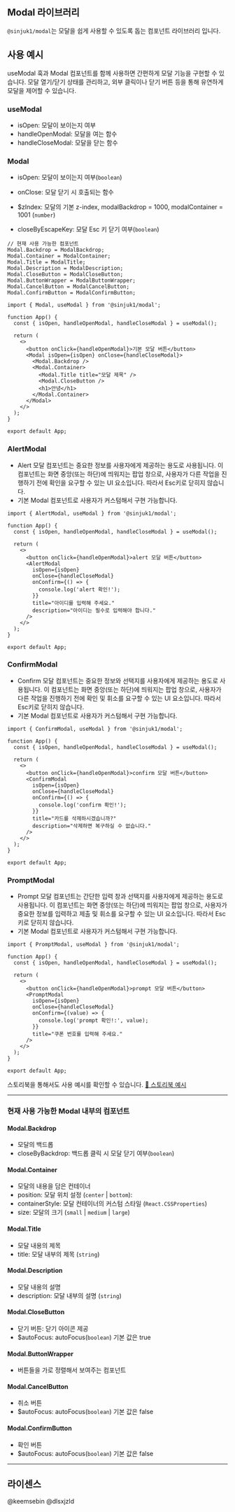 ## Modal 라이브러리

`@sinjuk1/modal`는 모달을 쉽게 사용할 수 있도록 돕는 컴포넌트 라이브러리 입니다.

## 사용 예시

useModal 훅과 Modal 컴포넌트를 함께 사용하면 간편하게 모달 기능을 구현할 수 있습니다.
모달 열기/닫기 상태를 관리하고, 외부 클릭이나 닫기 버튼 등을 통해 유연하게 모달을 제어할 수 있습니다.

### useModal

- isOpen: 모달이 보이는지 여부
- handleOpenModal: 모달을 여는 함수
- handleCloseModal: 모달을 닫는 함수

### Modal

- isOpen: 모달이 보이는지 여부(`boolean`)

- onClose: 모달 닫기 시 호출되는 함수
- $zIndex: 모달의 기본 z-index, modalBackdrop = 1000, modalContainer = 1001 (`number`)
- closeByEscapeKey: 모달 Esc 키 닫기 여부(`boolean`)

```tsx
// 현재 사용 가능한 컴포넌트
Modal.Backdrop = ModalBackdrop;
Modal.Container = ModalContainer;
Modal.Title = ModalTitle;
Modal.Description = ModalDescription;
Modal.CloseButton = ModalCloseButton;
Modal.ButtonWrapper = ModalButtonWrapper;
Modal.CancelButton = ModalCancelButton;
Modal.ConfirmButton = ModalConfirmButton;
```

```tsx
import { Modal, useModal } from '@sinjuk1/modal';

function App() {
  const { isOpen, handleOpenModal, handleCloseModal } = useModal();

  return (
    <>
      <button onClick={handleOpenModal}>기본 모달 버튼</button>
      <Modal isOpen={isOpen} onClose={handleCloseModal}>
        <Modal.Backdrop />
        <Modal.Container>
          <Modal.Title title="모달 제목" />
          <Modal.CloseButton />
          <h1>안녕</h1>
        </Modal.Container>
      </Modal>
    </>
  );
}

export default App;
```

### AlertModal

- Alert 모달 컴포넌트는 중요한 정보를 사용자에게 제공하는 용도로 사용됩니다. 이 컴포넌트는 화면 중앙(또는 하단)에 띄워지는 팝업 창으로, 사용자가 다른 작업을 진행하기 전에 확인을 요구할 수 있는 UI 요소입니다. 따라서 Esc키로 닫히지 않습니다.
- 기본 Modal 컴포넌트로 사용자가 커스텀해서 구현 가능합니다.

```tsx
import { AlertModal, useModal } from '@sinjuk1/modal';

function App() {
  const { isOpen, handleOpenModal, handleCloseModal } = useModal();

  return (
    <>
      <button onClick={handleOpenModal}>alert 모달 버튼</button>
      <AlertModal
        isOpen={isOpen}
        onClose={handleCloseModal}
        onConfirm={() => {
          console.log('alert 확인!');
        }}
        title="아이디를 입력해 주세요."
        description="아이디는 필수로 입력해야 합니다."
      />
    </>
  );
}

export default App;
```

### ConfirmModal

- Confirm 모달 컴포넌트는 중요한 정보와 선택지를 사용자에게 제공하는 용도로 사용됩니다. 이 컴포넌트는 화면 중앙(또는 하단)에 띄워지는 팝업 창으로, 사용자가 다른 작업을 진행하기 전에 확인 및 휘소를 요구할 수 있는 UI 요소입니다. 따라서 Esc키로 닫히지 않습니다.
- 기본 Modal 컴포넌트로 사용자가 커스텀해서 구현 가능합니다.

```tsx
import { ConfirmModal, useModal } from '@sinjuk1/modal';

function App() {
  const { isOpen, handleOpenModal, handleCloseModal } = useModal();

  return (
    <>
      <button onClick={handleOpenModal}>confirm 모달 버튼</button>
      <ConfirmModal
        isOpen={isOpen}
        onClose={handleCloseModal}
        onConfirm={() => {
          console.log('confirm 확인!');
        }}
        title="카드를 삭제하시겠습니까?"
        description="삭제하면 복구하실 수 없습니다."
      />
    </>
  );
}

export default App;
```

### PromptModal

- Prompt 모달 컴포넌트는 간단한 입력 창과 선택지를 사용자에게 제공하는 용도로 사용됩니다. 이 컴포넌트는 화면 중앙(또는 하단)에 띄워지는 팝업 창으로, 사용자가 중요한 정보를 입력하고 제출 및 휘소를 요구할 수 있는 UI 요소입니다. 따라서 Esc키로 닫히지 않습니다.
- 기본 Modal 컴포넌트로 사용자가 커스텀해서 구현 가능합니다.

```tsx
import { PromptModal, useModal } from '@sinjuk1/modal';

function App() {
  const { isOpen, handleOpenModal, handleCloseModal } = useModal();

  return (
    <>
      <button onClick={handleOpenModal}>prompt 모달 버튼</button>
      <PromptModal
        isOpen={isOpen}
        onClose={handleCloseModal}
        onConfirm={(value) => {
          console.log('prompt 확인!:', value);
        }}
        title="쿠폰 번호를 입력해 주세요."
      />
    </>
  );
}

export default App;
```

스토리북을 통해서도 사용 예시를 확인할 수 있습니다.
[🎨 스토리북 예시](https://6811a7be4413c4e808171622-mmqdrezsap.chromatic.com/)

---

### 현재 사용 가능한 Modal 내부의 컴포넌트

#### Modal.Backdrop

- 모달의 백드롭
- closeByBackdrop: 백드롭 클릭 시 모달 닫기 여부(`boolean`)

#### Modal.Container

- 모달의 내용을 담은 컨테이너
- position: 모달 위치 설정 (`center` | `bottom`):
- containerStyle: 모달 컨테이너의 커스텀 스타일 (`React.CSSProperties`)
- size: 모달의 크기 (`small` | `medium` | `large`)

#### Modal.Title

- 모달 내용의 제목
- title: 모달 내부의 제목 (`string`)

#### Modal.Description

- 모달 내용의 설명
- description: 모달 내부의 설명 (`string`)

#### Modal.CloseButton

- 닫기 버튼: 닫기 아이콘 제공
- $autoFocus: autoFocus(`boolean`) 기본 값은 true

#### Modal.ButtonWrapper

- 버튼들을 가로 정렬해서 보여주는 컴포넌트

#### Modal.CancelButton

- 취소 버튼
- $autoFocus: autoFocus(`boolean`) 기본 값은 false

#### Modal.ConfirmButton

- 확인 버튼
- $autoFocus: autoFocus(`boolean`) 기본 값은 false

---

## 라이센스

@keemsebin @dlsxjzld
